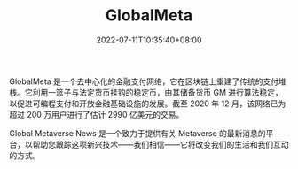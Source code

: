 ﻿---
weight: 
title: "GlobalMeta"
description: "GlobalMeta 是一个去中心化的金融支付网络，它在区块链上重建了传统的支付堆栈。它利用一篮子与法定货币挂钩的稳定币，由其储备货币 GM 进行算法稳定，以促进可编程支付和开放金融基础设施的发展。截至 2020 年 12 月，该网络已为超过 200 万用户进行了估计 2990 亿美元的交易。"
date: 2022-07-11T10:35:40+08:00
lastmod: 2022-07-11T10:35:40+08:00
draft: false
authors: ["Cindy"]
featuredImage: "7.jpg"
link: "https://globalmetaversenews.com/"
tags: ["GlobalMeta","数据收集"]
categories: ["navigation"]
navigation: ["数据收集"]
lightgallery: true
toc: true
pinned: false
recommend: false
recommend1: false
---
GlobalMeta 是一个去中心化的金融支付网络，它在区块链上重建了传统的支付堆栈。它利用一篮子与法定货币挂钩的稳定币，由其储备货币 GM 进行算法稳定，以促进可编程支付和开放金融基础设施的发展。截至 2020 年 12 月，该网络已为超过 200 万用户进行了估计 2990 亿美元的交易。

Global Metaverse News 是一个致力于提供有关 Metaverse 的最新消息的平台，以帮助您跟踪这项新兴技术——我们相信——它将改变我们的生活和我们互动的方式。